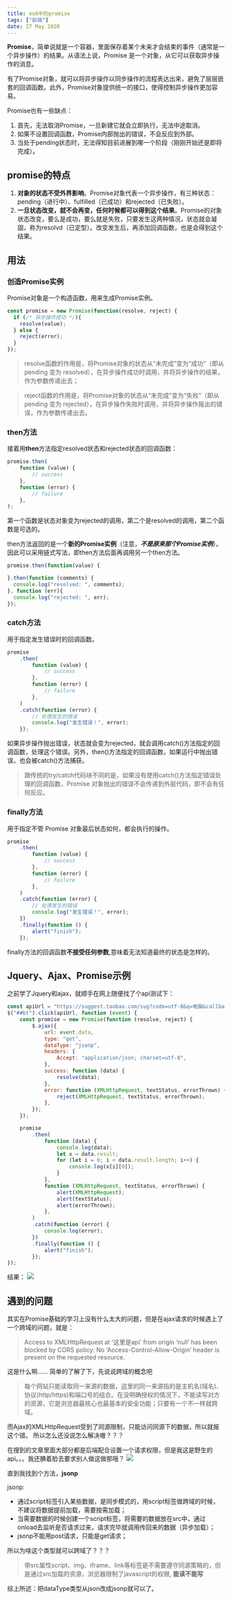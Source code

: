 ```yaml
---
title: es6中的promise
tags: ["前端"]
date: 27 May 2020
---
```


**Promise**，简单说就是一个容器，里面保存着某个未来才会结束的事件（通常是一个异步操作）的结果。从语法上说，Promise 是一个对象，从它可以获取异步操作的消息。

<!-- more -->

有了Promise对象，就可以将异步操作以同步操作的流程表达出来，避免了层层嵌套的回调函数。此外，Promise对象提供统一的接口，使得控制异步操作更加容易。

Promise也有一些缺点：

1. 首先，无法取消Promise，一旦新建它就会立即执行，无法中途取消。
2. 如果不设置回调函数，Promise内部抛出的错误，不会反应到外部。
3. 当处于pending状态时，无法得知目前进展到哪一个阶段（刚刚开始还是即将完成）。

## promise的特点

1. **对象的状态不受外界影响**。Promise对象代表一个异步操作，有三种状态：pending（进行中）、fulfilled（已成功）和rejected（已失败）。
2. **一旦状态改变，就不会再变，任何时候都可以得到这个结果**。Promise的对象状态改变，要么是成功，要么就是失败，只要发生这两种情况，状态就会凝固，称为resolvd（已定型）。改变发生后，再添加回调函数，也是会得到这个结果。

## 用法

### 创造Promise实例

Promise对象是一个构造函数，用来生成Promise实例。

```js
const promise = new Promise(function(resolve, reject) {
  if (/* 异步操作成功 */){
    resolve(value);
  } else {
    reject(error);
  }
});
```

> resolve函数的作用是，将Promise对象的状态从“未完成”变为“成功”（即从 pending 变为 resolved），在异步操作成功时调用，并将异步操作的结果，作为参数传递出去；

> reject函数的作用是，将Promise对象的状态从“未完成”变为“失败”（即从 pending 变为 rejected），在异步操作失败时调用，并将异步操作报出的错误，作为参数传递出去。

### then方法

接着用**then**方法指定resolved状态和rejected状态的回调函数：

```js
promise.then(
	function (value) {
		// success
	},
	function (error) {
		// failure
	},
);
```

第一个函数是状态对象变为rejected的调用，第二个是resolved的调用，第二个函数是可选的。

then方法返回的是一个**新的Promise实例**（注意，**_不是原来那个Promise实例_**）。因此可以采用链式写法，即then方法后面再调用另一个then方法。

```js
promise.then(function(value) {

}.then(function (comments) {
  console.log("resolved: ", comments);
}, function (err){
  console.log("rejected: ", err);
});
```

### catch方法

用于指定发生错误时的回调函数。

```js
promise
	.then(
		function (value) {
			// success
		},
		function (error) {
			// failure
		},
	)
	.catch(function (error) {
		// 处理发生的错误
		console.log("发生错误！", error);
	});
```

如果异步操作抛出错误，状态就会变为rejected，就会调用catch()方法指定的回调函数，处理这个错误。另外，then()方法指定的回调函数，如果运行中抛出错误，也会被catch()方法捕获。

> 跟传统的try/catch代码块不同的是，如果没有使用catch()方法指定错误处理的回调函数，Promise 对象抛出的错误不会传递到外层代码，即不会有任何反应。

### finally方法

用于指定不管 Promise 对象最后状态如何，都会执行的操作。

```js
promise
	.then(
		function (value) {
			// success
		},
		function (error) {
			// failure
		},
	)
	.catch(function (error) {
		// 处理发生的错误
		console.log("发生错误！", error);
	})
	.finally(function () {
		alert("finish");
	});
```

finally方法的回调函数**不接受任何参数**,意味着无法知道最终的状态是怎样的。

## Jquery、Ajax、Promise示例

之前学了Jquery和ajax，就顺手在网上随便找了个api测试下：

```js
const apiUrl = "https://suggest.taobao.com/sug?code=utf-8&q=电脑&callback=cb";
$("##bt").click(apiUrl, function (event) {
	const promise = new Promise(function (resolve, reject) {
		$.ajax({
			url: event.data,
			type: "get",
			dataType: "jsonp",
			headers: {
				Accept: "application/json; charset=utf-8",
			},
			success: function (data) {
				resolve(data);
			},
			error: function (XMLHttpRequest, textStatus, errorThrown) {
				reject(XMLHttpRequest, textStatus, errorThrown);
			},
		});
	});

	promise
		.then(
			function (data) {
				console.log(data);
				let x = data.result;
				for (let i = 0; i < data.result.length; i++) {
					console.log(x[i][0]);
				}
			},
			function (XMLHttpRequest, textStatus, errorThrown) {
				alert(XMLHttpRequest);
				alert(textStatus);
				alert(errorThrown);
			},
		)
		.catch(function (error) {
			console.log(error);
		})
		.finally(function () {
			alert("finish");
		});
});
```

结果：
![](/postImg/web-promise/promise_test.png)

## 遇到的问题

其实在Promise基础的学习上没有什么太大的问题，但是在ajax请求的时候遇上了一个跨域的问题，就是：

> Access to XMLHttpRequest at ‘这里是api’ from origin ‘null’ has been blocked by CORS policy: No ‘Access-Control-Allow-Origin’ header is present on the requested resource.

这是什么啊……
简单的了解了下，先说说跨域的概念吧

> 每个网站只能读取同一来源的数据，这里的同一来源指的是主机名(域名)、协议(http/https)和端口号的组合。在没明确授权的情况下，不能读写对方的资源，它是浏览器最核心也最基本的安全功能；只要有一个不一样就跨域。

而Ajax的XMLHttpRequest受到了同源限制，只能访问同源下的数据，所以就报这个错。
所以怎么还没说怎么解决嗷？？？

在搜到的文章里面大部分都是后端配合设置一个请求权限，但是我这是野生的api。。。我还腆着脸去要求别人做这做那哦？
![](/postImg/web-promise/shuidajiao.jpg)

直到我找到个方法，**jsonp**

jsonp:

- 通过script标签引入某些数据，是同步模式的，用script标签做跨域的时候，不建议将数据提前加载，需要按需加载；
- 当需要数据的时候创建一个script标签，将需要的数据放在src中，通过onload去监听是否请求过来，请求完毕就调用传回来的数据（异步加载）；
- jsonp不能用post请求，只能是get请求；

所以为啥这个类型就可以跨域了？？？

> 带src属性script、img、iframe、link等标签是不需要遵守同源策略的，但是通过src加载的资源，浏览器限制了javascript的权限, **能读不能写**

综上所述：把dataType类型从json改成jsonp就可以了。
